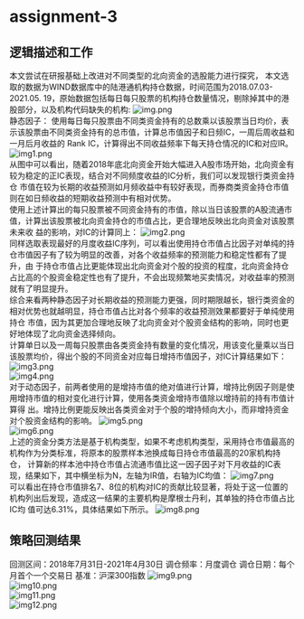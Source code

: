 # assignment-3

## 逻辑描述和工作
本文尝试在研报基础上改进对不同类型的北向资金的选股能力进行探究， 本文选取的数据为WIND数据库中的陆港通机构持仓数据，时间范围为2018.07.03-2021.05.
19，原始数据包括每日每只股票的机构持仓数量情况，剔除掉其中的港股部分，以及机构代码缺失的机构:
![img.png](result_part/img.png)  
静态因子：
使用每日每只股票由不同类资金持有的总数乘以该股票当日均价，表示该股票由不同类资金持有的总市值，计算总市值因子和日频IC，一周后周收益和一月后月收益的
Rank IC，计算得出不同收益频率下每天持仓情况的IC和对应IR。
![img1.png](result_part/img_1.png)  
从图中可以看出，随着2018年底北向资金开始大幅进入A股市场开始，北向资金有较为稳定的正IC表现，结合对不同频度收益的IC分析，我们可以发现银行类资金持仓
市值在较为长期的收益预测如月频收益中有较好表现，而券商类资金持仓市值则在如日频收益的短期收益预测中有相对优势。  
使用上述计算出的每只股票被不同资金持有的市值，除以当日该股票的A股流通市值，计算出该股票被北向资金持仓的市值占比，更合理地反映出北向资金对该股票未来收
益的影响，对IC的计算同上：
![img2.png](result_part/img_2.png)  
同样选取表现最好的月度收益IC序列，可以看出使用持仓市值占比因子对单纯的持仓市值因子有了较为明显的改善，对各个收益频率的预测能力和稳定性都有了提升，由
于持仓市值占比更能体现出北向资金对个股的投资的程度，北向资金持仓占比高的个股资金稳定性也有了提升，不会出现频繁地买卖情况，对收益率的预测就有了明显提升。  
综合来看两种静态因子对长期收益的预测能力更强，同时期限越长，银行类资金的相对优势也就越明显，持仓市值占比对各个频率的收益预测效果都要好于单纯使用持仓
市值，因为其更加合理地反映了北向资金对个股资金结构的影响，同时也更好地体现了北向资金选择倾向。  
计算单日以及一周每只股票由各类资金持有数量的变化情况，用该变化量乘以当日该股票均价，得出个股的不同资金对应每日增持市值因子，对IC计算结果如下：
![img3.png](result_part/img_3.png)  
![img4.png](result_part/img_4.png)  
对于动态因子，前两者使用的是增持市值的绝对值进行计算，增持比例因子则是使用增持市值的相对变化进行计算，使用各类资金增持市值除以增持前的持有市值计算得
出。增持比例更能反映出各类资金对于个股的增持倾向大小，而非增持资金对个股资金结构的影响。
![img5.png](result_part/img_5.png)  
![img6.png](result_part/img_6.png)  
上述的资金分类方法是基于机构类型，如果不考虑机构类型，采用持仓市值最高的机构作为分类标准，将原本的股票样本池换成每日持仓市值最高的20家机构持仓，
计算新的样本池中持仓市值占流通市值比这一因子因子对下月收益的IC表现，结果如下，其中横坐标为N，左轴为IR值，右轴为IC均值：
![img7.png](result_part/img_7.png)  
可以看出在持仓市值排名7、8位的机构对IC的贡献比较显著，将处于这一位置的机构列出后发现，造成这一结果的主要机构是摩根士丹利，其单独的持仓市值占比IC均
值可达6.31%，具体结果如下所示。
![img8.png](result_part/img_8.png)  

## 策略回测结果
回测区间：2018年7月31日-2021年4月30日
调仓频率：月度调仓
调仓日期：每个月首个一个交易日
基准：沪深300指数
![img9.png](result_part/img_9.png)  
![img10.png](result_part/img_10.png)  
![img11.png](result_part/img_11.png)  
![img12.png](result_part/img_12.png)  









